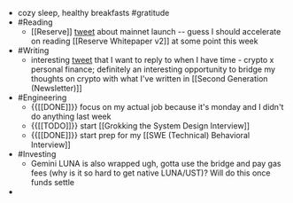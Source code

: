 - cozy sleep, healthy breakfasts #gratitude
- #Reading
    - [[Reserve]] [tweet](https://twitter.com/reserveprotocol/status/1460198477061832704) about mainnet launch -- guess I should accelerate on reading [[Reserve Whitepaper v2]] at some point this week
- #Writing
    - interesting [tweet](https://twitter.com/Nogoodtwts/status/1460308512219799555) that I want to reply to when I have time - crypto x personal finance; definitely an interesting opportunity to bridge my thoughts on crypto with what I've written in [[Second Generation (Newsletter)]]
- #Engineering
    - {{[[DONE]]}} focus on my actual job because it's monday and I didn't do anything last week
    - {{[[TODO]]}} start [[Grokking the System Design Interview]]
    - {{[[DONE]]}} start prep for my [[SWE (Technical) Behavioral Interview]]
- #Investing
    - Gemini LUNA is also wrapped ugh, gotta use the bridge and pay gas fees (why is it so hard to get native LUNA/UST)? Will do this once funds settle
- 
